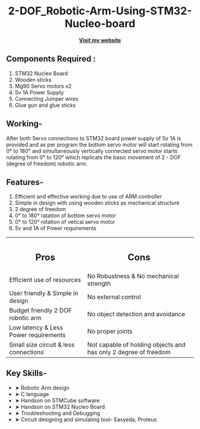 <div align="center">
  <h1>2-DOF_Robotic-Arm-Using-STM32-Nucleo-board</h1>
  <a href="https://sites.google.com/view/rhythmshah/2-dof-robotic-arm-stm32"><b>Visit my website</b></a>
</div>


## **Components Required :**

1. STM32 Nucleo Board
2. Wooden sticks
3. Mg90 Servo motors x2
4. 5v 1A Power Supply
5. Connecting Jumper wires
6. Glue gun and glue sticks

## **Working-**

After both Servo connections to STM32 board power supply of 5v 1A is provided and as per program the bottom servo motor will start rotating from 0°  to 180° and simultaneously vertically connected servo motor starts rotating from 0° to 120° which replicats the basic movement of 2 - DOF (degree of freedom) robotic arm.

## **Features-**

1. Efficient and effective working due to use of ARM controller
2. Simple in design with using wooden sticks as mechanical structure
3. 2 degree of freedom
4. 0° to 180° ratation of bottom servo motor
5. 0° to 120° rotation of vetical servo motor
6. 5v and 1A of Power requirements

<table align="center">
  <tr>
    <th><h2><b>Pros</b></h2></th>
    <th><h2><b>Cons</b></h2></th>
  </tr>
  <tr>
    <td>Efficient use of resources</td>
    <td>No Robustness & No mechanical strength</td>
  </tr>
  <tr>
    <td>User friendly & Simple in design</td>
    <td>No external control</td>
  </tr>
  <tr>
    <td>Budget friendly 2 DOF robotic arm</td>
    <td>No object detection and avoidance</td>
  </tr>
  <tr>
    <td>Low latency & Less Power requirements</td>
    <td>No proper joints</td>
  </tr>
  <tr>
    <td>Small size circuit & less connections</td>
    <td>Not capable of holding objects and has only 2 degree of freedom</td>
  </tr>
</table>

## **Key Skills-**

- ➤ Robotic Arm  design
- ➤ C language
- ➤ Handson on STMCube software
- ➤ Handson on STM32 Nucleo Board
- ➤ Troubleshooting and Debugging
- ➤ Circuit designing and simulating tool- Easyeda, Proteus
